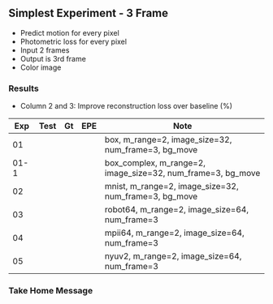 ## Simplest Experiment - 3 Frame

- Predict motion for every pixel
- Photometric loss for every pixel
- Input 2 frames
- Output is 3rd frame
- Color image

### Results

- Column 2 and 3: Improve reconstruction loss over baseline (%) 

| Exp  | Test | Gt   | EPE  | Note |
| ---- | ---- | ---- | ---- | ---- | 
| 01 |  |  |  | box, m_range=2, image_size=32, num_frame=3, bg_move |
| 01-1 |  |  |  | box_complex, m_range=2, image_size=32, num_frame=3, bg_move |
| 02 |  |  |  | mnist, m_range=2, image_size=32, num_frame=3, bg_move |
| 03 |  |  |  | robot64, m_range=2, image_size=64, num_frame=3 |
| 04 |  |  |  | mpii64, m_range=2, image_size=64, num_frame=3 |
| 05 |  |  |  | nyuv2, m_range=2, image_size=64, num_frame=3 |

### Take Home Message

